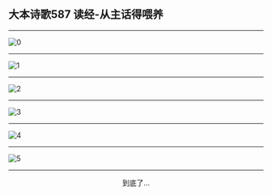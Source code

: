 
## 大本诗歌587 读经-从主话得喂养
        
<div id="aplayer0"></div>

---

<img alt="0" data-original="/data/d0586/0">

---

<img alt="1" data-original="/data/d0586/1">

---

<img alt="2" data-original="/data/d0586/2">

---

<img alt="3" data-original="/data/d0586/3">

---

<img alt="4" data-original="/data/d0586/4">

---

<img alt="5" data-original="/data/d0586/5">

---

<p style="text-align: center">到底了...</p>

<script src="/js/dist-view.js"></script>

<script>
MAIN.id = 'd0586';
        
const ap0 = new APlayer({
    container: document.getElementById('aplayer0'),
    volume: 1,
    loop: 'none',
    preload: 'none',
    audio: [{
        name: '大本诗歌587.mp3',
        artist: '大本诗歌',
        url: 'https://res.wx.qq.com/voice/getvoice?mediaid=MzI0NTk3MDM5M18yMjQ3NDk1MDE5',
        cover: '/favicon'
    }]
});
</script>
